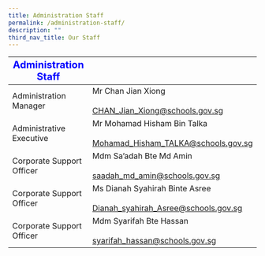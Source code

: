 ```yaml
---
title: Administration Staff
permalink: /administration-staff/
description: ""
third_nav_title: Our Staff
---
```

|   <strong style="color: blue; font-size: 20px;">Administration Staff</strong>                        |                                                                            |
|---------------------------|----------------------------------------------------------------------------|
| Administration Manager    | Mr Chan Jian Xiong<br><br><a href="mailto:CHAN_Jian_Xiong@schools.gov.sg">CHAN_Jian_Xiong@schools.gov.sg</a>                   |
| Administrative Executive  | Mr Mohamad Hisham Bin Talka<br><br><a href="mailto:Mohamad_Hisham_TALKA@schools.gov.sg">Mohamad_Hisham_TALKA@schools.gov.sg</a>     |
| Corporate Support Officer | Mdm Sa’adah  Bte Md Amin<br><br><a href="mailto:saadah_md_amin@schools.gov.sg">saadah_md_amin@schools.gov.sg</a>              |
| Corporate Support Officer| Ms Dianah Syahirah Binte Asree<br><br><a href="mailto:Dianah_syahirah_Asree@schools.gov.sg">Dianah_syahirah_Asree@schools.gov.sg</a> |
| Corporate Support Officer | Mdm Syarifah Bte Hassan<br><br><a href="mailto:syarifah_hassan@schools.gov.sg">syarifah_hassan@schools.gov.sg</a>              |